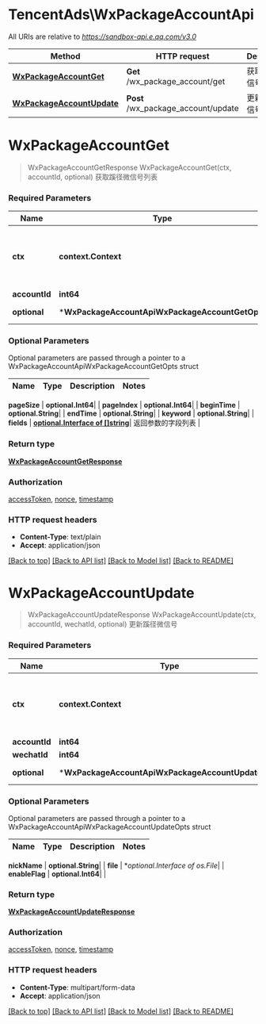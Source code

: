 # TencentAds\WxPackageAccountApi

All URIs are relative to *https://sandbox-api.e.qq.com/v3.0*

Method | HTTP request | Description
------------- | ------------- | -------------
[**WxPackageAccountGet**](WxPackageAccountApi.md#WxPackageAccountGet) | **Get** /wx_package_account/get | 获取蹊径微信号列表
[**WxPackageAccountUpdate**](WxPackageAccountApi.md#WxPackageAccountUpdate) | **Post** /wx_package_account/update | 更新蹊径微信号


# **WxPackageAccountGet**
> WxPackageAccountGetResponse WxPackageAccountGet(ctx, accountId, optional)
获取蹊径微信号列表

### Required Parameters

Name | Type | Description  | Notes
------------- | ------------- | ------------- | -------------
 **ctx** | **context.Context** | context for authentication, logging, cancellation, deadlines, tracing, etc.
  **accountId** | **int64**|  | 
 **optional** | ***WxPackageAccountApiWxPackageAccountGetOpts** | optional parameters | nil if no parameters

### Optional Parameters
Optional parameters are passed through a pointer to a WxPackageAccountApiWxPackageAccountGetOpts struct

Name | Type | Description  | Notes
------------- | ------------- | ------------- | -------------

 **pageSize** | **optional.Int64**|  | 
 **pageIndex** | **optional.Int64**|  | 
 **beginTime** | **optional.String**|  | 
 **endTime** | **optional.String**|  | 
 **keyword** | **optional.String**|  | 
 **fields** | [**optional.Interface of []string**](string.md)| 返回参数的字段列表 | 

### Return type

[**WxPackageAccountGetResponse**](WxPackageAccountGetResponse.md)

### Authorization

[accessToken](../README.md#accessToken), [nonce](../README.md#nonce), [timestamp](../README.md#timestamp)

### HTTP request headers

 - **Content-Type**: text/plain
 - **Accept**: application/json

[[Back to top]](#) [[Back to API list]](../README.md#documentation-for-api-endpoints) [[Back to Model list]](../README.md#documentation-for-models) [[Back to README]](../README.md)

# **WxPackageAccountUpdate**
> WxPackageAccountUpdateResponse WxPackageAccountUpdate(ctx, accountId, wechatId, optional)
更新蹊径微信号

### Required Parameters

Name | Type | Description  | Notes
------------- | ------------- | ------------- | -------------
 **ctx** | **context.Context** | context for authentication, logging, cancellation, deadlines, tracing, etc.
  **accountId** | **int64**|  | 
  **wechatId** | **int64**|  | 
 **optional** | ***WxPackageAccountApiWxPackageAccountUpdateOpts** | optional parameters | nil if no parameters

### Optional Parameters
Optional parameters are passed through a pointer to a WxPackageAccountApiWxPackageAccountUpdateOpts struct

Name | Type | Description  | Notes
------------- | ------------- | ------------- | -------------


 **nickName** | **optional.String**|  | 
 **file** | **optional.Interface of *os.File**|  | 
 **enableFlag** | **optional.Int64**|  | 

### Return type

[**WxPackageAccountUpdateResponse**](WxPackageAccountUpdateResponse.md)

### Authorization

[accessToken](../README.md#accessToken), [nonce](../README.md#nonce), [timestamp](../README.md#timestamp)

### HTTP request headers

 - **Content-Type**: multipart/form-data
 - **Accept**: application/json

[[Back to top]](#) [[Back to API list]](../README.md#documentation-for-api-endpoints) [[Back to Model list]](../README.md#documentation-for-models) [[Back to README]](../README.md)


